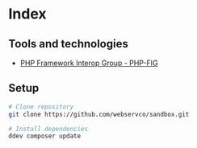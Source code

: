 # Index

## Tools and technologies

- [PHP Framework Interop Group - PHP-FIG](https://www.php-fig.org/)

## Setup

```sh
# Clone repository
git clone https://github.com/webservco/sandbox.git

# Install dependencies
ddev composer update
```

